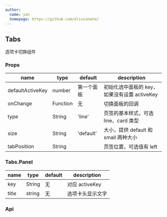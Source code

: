 ```yaml
---
author:
  name: yan
  homepage: https://github.com/olivianate/
---
```


## Tabs

选项卡切换组件

### Props
|name|type|default|description|
|---|---|---|---|
|defaultActiveKey|number|第一个面板|初始化选中面板的 key，如果没有设置 activeKey|
|onChange|Function|无|切换面板的回调|
|type|String|'line'|页签的基本样式，可选 line、card 类型|
|size|String|'default'|大小，提供 default 和 small 两种大小|
|tabPosition|String||页签位置，可选值有 left|

### Tabs.Panel
|name|type|default|description|
|---|---|---|---|
|key|String|无|对应 activeKey|
|title|string|无|选项卡头显示文字|

### Api